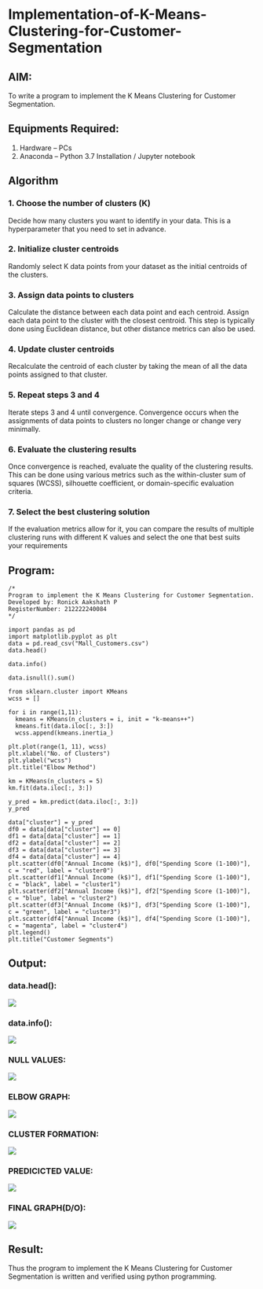 # Implementation-of-K-Means-Clustering-for-Customer-Segmentation

## AIM:
To write a program to implement the K Means Clustering for Customer Segmentation.

## Equipments Required:
1. Hardware – PCs
2. Anaconda – Python 3.7 Installation / Jupyter notebook

## Algorithm
### 1. Choose the number of clusters (K)
Decide how many clusters you want to identify in your data. This is a hyperparameter that you need to set in advance.
### 2. Initialize cluster centroids
Randomly select K data points from your dataset as the initial centroids of the clusters.
### 3. Assign data points to clusters
Calculate the distance between each data point and each centroid. Assign each data point to the cluster with the closest centroid. This step is typically  done using Euclidean distance, but other distance metrics can also be used.
### 4. Update cluster centroids
Recalculate the centroid of each cluster by taking the mean of all the data points assigned to that cluster.
### 5. Repeat steps 3 and 4
Iterate steps 3 and 4 until convergence. Convergence occurs when the assignments of data points to clusters no longer change or change very minimally.
### 6. Evaluate the clustering results
Once convergence is reached, evaluate the quality of the clustering results. This can be done using various metrics such as the within-cluster sum of squares (WCSS), silhouette coefficient, or domain-specific evaluation criteria.
### 7. Select the best clustering solution
If the evaluation metrics allow for it, you can compare the results of multiple clustering runs with different K values and select the one that best suits your requirements

## Program:
```
/*
Program to implement the K Means Clustering for Customer Segmentation.
Developed by: Ronick Aakshath P
RegisterNumber: 212222240084
*/

import pandas as pd
import matplotlib.pyplot as plt
data = pd.read_csv("Mall_Customers.csv")
data.head()

data.info()

data.isnull().sum()

from sklearn.cluster import KMeans
wcss = []

for i in range(1,11):
  kmeans = KMeans(n_clusters = i, init = "k-means++")
  kmeans.fit(data.iloc[:, 3:])
  wcss.append(kmeans.inertia_)
  
plt.plot(range(1, 11), wcss)
plt.xlabel("No. of Clusters")
plt.ylabel("wcss")
plt.title("Elbow Method")

km = KMeans(n_clusters = 5)
km.fit(data.iloc[:, 3:])

y_pred = km.predict(data.iloc[:, 3:])
y_pred

data["cluster"] = y_pred
df0 = data[data["cluster"] == 0]
df1 = data[data["cluster"] == 1]
df2 = data[data["cluster"] == 2]
df3 = data[data["cluster"] == 3]
df4 = data[data["cluster"] == 4]
plt.scatter(df0["Annual Income (k$)"], df0["Spending Score (1-100)"], c = "red", label = "cluster0")
plt.scatter(df1["Annual Income (k$)"], df1["Spending Score (1-100)"], c = "black", label = "cluster1")
plt.scatter(df2["Annual Income (k$)"], df2["Spending Score (1-100)"], c = "blue", label = "cluster2")
plt.scatter(df3["Annual Income (k$)"], df3["Spending Score (1-100)"], c = "green", label = "cluster3")
plt.scatter(df4["Annual Income (k$)"], df4["Spending Score (1-100)"], c = "magenta", label = "cluster4")
plt.legend()
plt.title("Customer Segments")
```

## Output:
### data.head():
![](Exp8_1.png)
### data.info():
![](Exp8_2.png)
### NULL VALUES:
![](Exp8_3.png)
### ELBOW GRAPH:
![](Exp8_4.png)
### CLUSTER FORMATION:
![](Exp8_5.png)
### PREDICICTED VALUE:
![](Exp8_6.png)
### FINAL GRAPH(D/O):
![](Exp8_7.png)


## Result:
Thus the program to implement the K Means Clustering for Customer Segmentation is written and verified using python programming.
